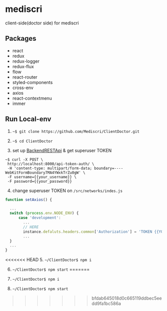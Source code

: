 # mediscri

client-side(doctor side) for mediscri

## Packages

- react
- redux
- redux-logger
- redux-flux
- flow
- react-router
- styled-components
- cross-env
- axios
- react-contextmenu
- immer

## Run Local-env

1.  `~$ git clone https://github.com/Mediscri/ClientDoctor.git`

2.  `~$ cd ClientDoctor`

3.  set up [BackendRESTApi](https://github.com/Mediscri/BackendRESTApi) & get superuser TOKEN

```
~$ curl -X POST \
 http://localhost:8000/api-token-auth/ \
 -H 'content-type: multipart/form-data; boundary=----WebKitFormBoundary7MA4YWxkTrZu0gW' \
 -F username={{your_username}} \
 -F password={{your_password}}
```

4. change superuser TOKEN on `/src/networks/indes.js`

```javascript
function setAxios() {

  ...
  switch (process.env.NODE_ENV) {
      case 'development':
      	...
      	// HERE
      	instance.defaluts.headers.common['Authorization'] = 'TOKEN {{YOUR_TOKEN}}';
      	...
  }
  ...
}
```

<<<<<<< HEAD
5.  `~/ClientDoctor$ npm i`

6.  `~/ClientDoctor$ npm start`
=======
4.  `~/ClientDoctor$ npm i`

5.  `~/ClientDoctor$ npm start`
>>>>>>> bfdab645018d0c665119ddbec5eedd9fa1bc586a
